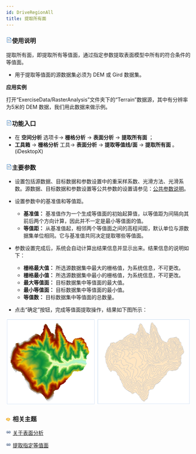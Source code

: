 ```yaml
---
id: DriveRegionAll
title: 提取所有面
---
```

### ![](../../../img/read.gif)使用说明

提取所有面，即提取所有等值面，通过指定参数提取表面模型中所有的符合条件的等值面。

  * 用于提取等值面的源数据集必须为 DEM 或 Gird 数据集。

**应用实例**

打开“ExerciseData/RasterAnalysis”文件夹下的“Terrain”数据源，其中有分辨率为5米的 DEM 数据，我们用此数据来做示例。

### ![](../../img/read.gif)功能入口

  * 在 **空间分析** 选项卡-> **栅格分析** -> **表面分析** -> **提取所有面** ；
  * **工具箱** -> **栅格分析** 工具-> **表面分析** -> **提取等值线/面** -> **提取所有面** 。(iDesktopX)

### ![](../../img/read.gif)主要参数

  * 设置包括源数据、目标数据和参数设置中的重采样系数、光滑方法、光滑系数。源数据、目标数据和参数设置等公共参数的设置请参见：[公共参数说明](CommonPara)。
  * 设置参数中的基准值和等值距。

    * **基准值：** 基准值作为一个生成等值面的初始起算值，以等值距为间隔向其前后两个方向计算，因此并不一定是最小等值面的值。
    * **等值距：** 从基准值起，相邻两个等值面之间的高程间距，默认单位与源数据集单位相同。它与基准值共同决定提取哪些等值面。

  * 参数设置完成后，系统会自动计算出结果信息并显示出来。结果信息的说明如下：
    * **栅格最大值：** 所选源数据集中最大的栅格值，为系统信息，不可更改。
    * **栅格最小值：** 所选源数据集中最小的栅格值，为系统信息，不可更改。
    * **最大等值面：** 目标数据集中等值面的最大值。
    * **最小等值面：** 目标数据集中等值面的最小值。
    * **等值数：** 目标数据集中等值面的总数量。

  * 点击“确定”按钮，完成等值面提取操作，结果如下图所示：

![](img/AllRegionResult.png)  

### ![](../../../img/seealso.png) 相关主题

![](../../../img/smalltitle.png) [关于表面分析](AoubtSurfaceAnalyst)

![](../../../img/smalltitle.png) [提取指定等值面](DriveRegionSpecific)
